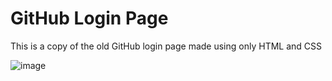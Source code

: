 # GitHub Login Page

This is a copy of the old GitHub login page made using only HTML and CSS

![image](https://user-images.githubusercontent.com/76609302/172825370-c323b652-ad37-4244-94ff-51105516039f.png)
